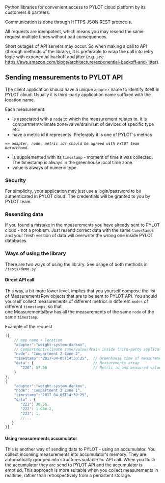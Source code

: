 Python libraries for convenient access to PYLOT cloud platform by its customers & partners.

Communication is done through HTTPS JSON REST protocols.

All requests are idempotent, which means you may resend the same request multiple times without bad consequences.

Short outages of API servers may occur. So when making a call to API (through methods of the library), it is preferable to
wrap the call into retry logic with exponential backoff and jitter (e.g. see https://aws.amazon.com/blogs/architecture/exponential-backoff-and-jitter).     

## Sending measurements to PYLOT API
The client application should have a unique `adapter` name to identify itself in PYLOT cloud. Usually it is third-party application name
suffixed with the location name.

Each measurement:
* is associated with a `node` to which the measurement relates to. It is compartment/climate zone/valve/drain/set of devices of specific type etc.  
* have a metric id it represents. Preferably it is one of PYLOT's metrics  

_``=> adapter, node, metric ids should be agreed with PYLOT team beforehand.``_

* is supplemented with its `timestamp` - moment of time it was collected. The timestamp is always in the greenhouse
local time zone. 
* value is always of numeric type

### Security
For simplicity, your application may just use a login/password to be authenticated in PYLOT cloud. The credentials will be granted to you by PYLOT team. 

### Resending data
If you found a mistake in the measurements you have already sent to PYLOT cloud - not a problem. Just resend correct data with the same `timestamps` and 
your fresh version of data will overwrite the wrong one inside PYLOT databases.

### Ways of using the library
There are two ways of using the library.
See usage of both methods in `/tests/demo.py`
#### Direct API call
This way, a bit more lower level, implies that you yourself compose the list of MeasurementsRow objects that are to be sent to PYLOT API.
You should yourself collect measurements of different metrics in different `nodes` of different `timestamps`, so that  
one MeasurementsRow has all the measurements of the same `node` of the same `timestamp`.

   
Example of the request
```javascript
[{
    // app name + location 
    "adapter":"weight-system-dankov",
    // Compartment/climate zone/valve/drain inside third-party application
    "node": "Compartment 2 Zone 2",		
    "timestamp":"2017-04-05T14:30:25",	// Greenhouse time of measurements        
    "data": {                           // Measurements array
       "220": 57.56                     // Metric id and measured value
    }
},
{
    "adapter":"weight-system-dankov",		
    "node": "Compartment 3 Zone 1",			
    "timestamp":"2017-04-05T14:30:25",	
    "data" : {					
       "221": 30.56,				
       "222": 1.06e-2,				
       "223": 1,				
       //...
   }
}]
```

#### Using measurements accumulator
This is another way of sending data to PYLOT - using an accumulator.
You collect incoming measurements into accumulator's memory. They are automatically grouped into structures suitable for API call.
When you flush the accumulator they are send to PYLOT API and the accumulator is emptied.
This approach is more suitable when you collect measurements in realtime, 
rather than retrospectively from a persistent storage.


